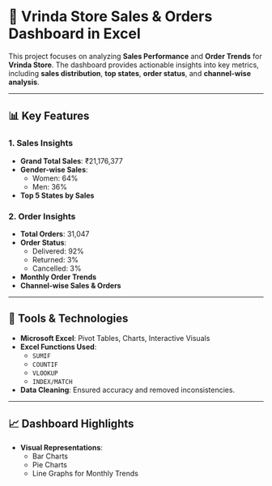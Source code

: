 # 🚀 Vrinda Store Sales & Orders Dashboard in Excel  

This project focuses on analyzing **Sales Performance** and **Order Trends** for **Vrinda Store**. The dashboard provides actionable insights into key metrics, including **sales distribution**, **top states**, **order status**, and **channel-wise analysis**.

---

## 📊 **Key Features**  

### 1. Sales Insights  
- **Grand Total Sales**: ₹21,176,377  
- **Gender-wise Sales**:  
    - Women: 64%  
    - Men: 36%  
- **Top 5 States by Sales**  

### 2. Order Insights  
- **Total Orders**: 31,047  
- **Order Status**:  
    - Delivered: 92%  
    - Returned: 3%  
    - Cancelled: 3%  
- **Monthly Order Trends**  
- **Channel-wise Sales & Orders**  

---

## 🔧 **Tools & Technologies**  
- **Microsoft Excel**: Pivot Tables, Charts, Interactive Visuals  
- **Excel Functions Used**:  
    - `SUMIF`  
    - `COUNTIF`  
    - `VLOOKUP`  
    - `INDEX/MATCH`  
- **Data Cleaning**: Ensured accuracy and removed inconsistencies.  

---

## 📈 **Dashboard Highlights**  
- **Visual Representations**:  
    - Bar Charts  
    - Pie Charts  
    - Line Graphs for Monthly Trends  




